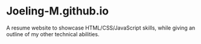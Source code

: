 # Joeling-M.github.io
A resume website to showcase HTML/CSS/JavaScript skills, while giving an outline of my other technical abilities.

